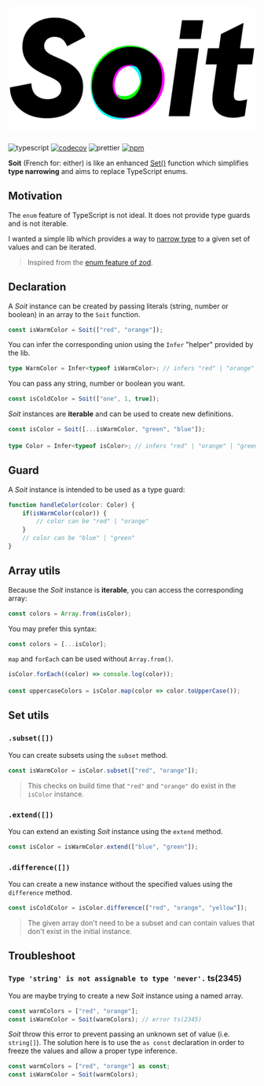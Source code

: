 # ![Soit](./Soit.svg)

 ![typescript](https://img.shields.io/badge/written%20for-typescript-3178c6?style=flat-square) [![codecov](https://img.shields.io/codecov/c/github/adrgautier/soit?style=flat-square&token=IPTGBDRRJE)](https://codecov.io/gh/adrgautier/soit) ![prettier](https://img.shields.io/badge/code%20style-prettier-ff69b4?style=flat-square) [![npm](https://img.shields.io/npm/v/soit?style=flat-square)](https://www.npmjs.com/package/soit)

**Soit** (French for: either) is like an enhanced [Set()](https://developer.mozilla.org/en-US/docs/Web/JavaScript/Reference/Global_Objects/Set) function which simplifies **type narrowing** and aims to replace TypeScript enums.

## Motivation

The `enum` feature of TypeScript is not ideal. It does not provide type guards and is not iterable. 

I wanted a simple lib which provides a way to [narrow type](https://www.typescriptlang.org/docs/handbook/2/narrowing.html) to a given set of values and can be iterated. 

> Inspired from the [enum feature of zod](https://github.com/colinhacks/zod/tree/v1#zod-enums).

## Declaration

A *Soit* instance can be created by passing literals (string, number or boolean) in an array to the `Soit` function.
```ts
const isWarmColor = Soit(["red", "orange"]);
```

You can infer the corresponding union using the `Infer` "helper" provided by the lib.
```ts
type WarmColor = Infer<typeof isWarmColor>; // infers "red" | "orange"
```

You can pass any string, number or boolean you want.
```ts
const isColdColor = Soit(["one", 1, true]);
```

*Soit* instances are **iterable** and can be used to create new definitions.
```ts
const isColor = Soit([...isWarmColor, "green", "blue"]);

type Color = Infer<typeof isColor>; // infers "red" | "orange" | "green" | "blue"
```

## Guard

A *Soit* instance is intended to be used as a type guard:
```ts
function handleColor(color: Color) {
    if(isWarmColor(color)) {
        // color can be "red" | "orange"
    }
    // color can be "blue" | "green"
}
```

## Array utils

Because the *Soit* instance is **iterable**, you can access the corresponding array:
```ts
const colors = Array.from(isColor);
```

You may prefer this syntax:
```ts
const colors = [...isColor];
```

`map` and `forEach` can be used without `Array.from()`. 
```ts
isColor.forEach((color) => console.log(color));

const uppercaseColors = isColor.map(color => color.toUpperCase());
```

## Set utils

### `.subset([])`

You can create subsets using the `subset` method.
```ts
const isWarmColor = isColor.subset(["red", "orange"]);
```

> This checks on build time that `"red"` and `"orange"` do exist in the `isColor` instance.

### `.extend([])`

You can extend an existing *Soit* instance using the `extend` method.
```ts
const isColor = isWarmColor.extend(["blue", "green"]);
```

### `.difference([])`
You can create a new instance without the specified values using the `difference` method.

```ts
const isColdColor = isColor.difference(["red", "orange", "yellow"]);
```

> The given array don't need to be a subset and can contain values that don't exist in the initial instance.

## Troubleshoot

### `Type 'string' is not assignable to type 'never'.` ts(2345)

You are maybe trying to create a new *Soit* instance using a named array.

```ts
const warmColors = ["red", "orange"];
const isWarmColor = Soit(warmColors); // error ts(2345)
```

*Soit* throw this error to prevent passing an unknown set of value (i.e. `string[]`). The solution here is to use the `as const` declaration in order to freeze the values and allow a proper type inference.

```ts
const warmColors = ["red", "orange"] as const;
const isWarmColor = Soit(warmColors);
```
